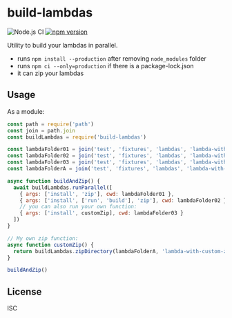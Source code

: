 # build-lambdas

![Node.js CI](https://github.com/orangewise/build-lambdas/workflows/Node.js%20CI/badge.svg)
[![npm version][npm-badge]][npm-url]

Utility to build your lambdas in parallel.

- runs `npm install --production` after removing `node_modules` folder
- runs `npm ci --only=production` if there is a package-lock.json
- it can zip your lambdas

## Usage

As a module:
```javascript
const path = require('path')
const join = path.join
const buildLambdas = require('build-lambdas')

const lambdaFolder01 = join('test', 'fixtures', 'lambdas', 'lambda-with-lock-01')
const lambdaFolder02 = join('test', 'fixtures', 'lambdas', 'lambda-with-lock-02')
const lambdaFolder03 = join('test', 'fixtures', 'lambdas', 'lambda-with-lock-03')
const lambdaFolderA = join('test', 'fixtures', 'lambdas', 'lambda-with-lock-a')

async function buildAndZip() {
  await buildLambdas.runParallel([
    { args: ['install', 'zip'], cwd: lambdaFolder01 },
    { args: ['install', ['run', 'build'], 'zip'], cwd: lambdaFolder02 },
    // you can also run your own function:
    { args: ['install', customZip], cwd: lambdaFolder03 }
  ])
}

// My own zip function:
async function customZip() {
  return buildLambdas.zipDirectory(lambdaFolderA, 'lambda-with-custom-zip-filename.zip')
}

buildAndZip()
```

## License

ISC


[npm-badge]: https://badge.fury.io/js/build-lambdas.svg
[npm-url]: https://badge.fury.io/js/build-lambdas